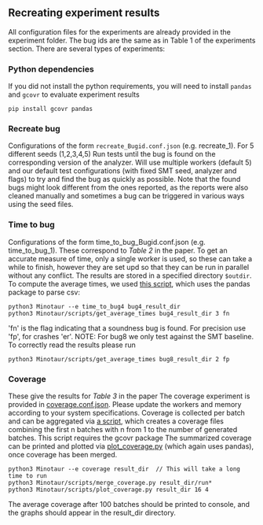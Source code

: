 ## Recreating experiment results
All configuration files for the experiments are already provided in the experiment folder. 
The bug ids are the same as in Table 1 of the experiments section.
There are several types of experiments:

### Python dependencies
If you did not install the python requirements, you will need to install `pandas` and `gcovr` to evaluate experiment results
```
pip install gcovr pandas
```
### Recreate bug
Configurations of the form `recreate_Bugid.conf.json` (e.g. recreate_1).
For 5 different seeds (1,2,3,4,5) Run tests until the bug is found on the corresponding version of the analyzer.
Will use multiple workers (default 5) and our default test configurations (with fixed SMT seed, analyzer and flags)
to try and find the bug as quickly as possible.
Note that the found bugs might look different from the ones reported, as the reports were also cleaned manually and sometimes a bug can be triggered in various ways using the seed files. 

### Time to bug

Configurations of the form time_to_bug_Bugid.conf.json (e.g. time_to_bug_1).
These correspond to *Table 2* in the paper. To get an accurate measure of time, only a single worker is used, so these can take a while to finish, however they are set upd so that they can be run in parallel without any conflict.
The results are stored in a specified directory `$outdir`. To compute the average times, we used [this script](scripts/get_average_times.py), which uses the pandas package to parse csv:
```
python3 Minotaur --e time_to_bug4 bug4_result_dir
python3 Minotaur/scripts/get_average_times bug4_result_dir 3 fn
```
'fn' is the flag indicating that a soundness bug is found.
For precision use 'fp', for crashes 'er'.
NOTE: For bug8 we only test against the SMT baseline. To correctly read the results please run
```
python3 Minotaur/scripts/get_average_times bug8_result_dir 2 fp
```

### Coverage
These give the results for *Table 3* in the paper
The coverage experiment is provided in [coverage.conf.json](experiments/coverage.conf.json). Please update the workers and memory according to your system specifications.
Coverage is collected per batch and can be aggregated via [a script](scripts/merge_coverage.py), which creates a coverage files combining the first n batches with n from 1 to the number of generated batches. This script requires the gcovr package 
The summarized coverage can be printed and plotted via [plot_coverage.py](script/plot_coverage.py) (which again uses pandas), once coverage has been merged.
```
python3 Minotaur --e coverage result_dir  // This will take a long time to run 
python3 Minotaur/scripts/merge_coverage.py result_dir/run*
python3 Minotaur/scripts/plot_coverage.py result_dir 16 4
```
The average coverage after 100 batches should be printed to console, and the graphs should appear in the result_dir directory.
